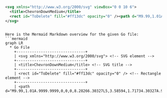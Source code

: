 ```svg

<svg xmlns="http://www.w3.org/2000/svg" viewBox="0 0 10 6">
  <title>ChevronDownMedium</title>
  <rect id="ToDelete" fill="#ff13dc" opacity="0" /><path d="M9.99,1.01A.9999.9999,0,0,0,8.28266.30327L5,3.58594,1.71734.30327A.9999.9999,0,1,0,.30327,1.71734L4.29266,5.69673a.99965.99965,0,0,0,1.41468,0L9.69673,1.71734A.99669.99669,0,0,0,9.99,1.01Z" />
</svg>

```

```mermaid

Here is the Mermaid Markdown overview for the given Go file:
```mermaid
graph LR
  * Go File
    +-------------------------------+
    | <svg xmlns="http://www.w3.org/2000/svg"> <!-- SVG element -->
    +-------------------------------+
    | <title>ChevronDownMedium</title> <!-- SVG title -->
    +-------------------------------+
    | <rect id="ToDelete" fill="#ff13dc" opacity="0" /> <!-- Rectangle element -->
    +-------------------------------+
    | <path d="M9.99,1.01A.9999.9999,0,0,0,8.28266.30327L5,3.58594,1.71734.30327A.9999.9999,0,1,0,.30327,1.71734L4.29266,5.69673a.99965

```
